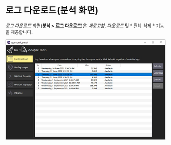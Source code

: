 # 로그 다운로드(분석 화면)

*로그 다운로드* 화면(**분석 > 로그 다운로드**)은 *새로고침*, *다운로드* 및 * 전체 삭제 * 기능을 제공합니다.

![보기 로그 다운로드 분석](../../assets/analyze/log_download.jpg)